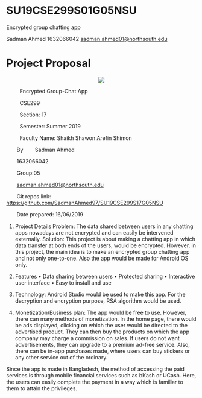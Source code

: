 # SU19CSE299S01G05NSU
Encrypted group chatting app

Sadman Ahmed 
1632066042
sadman.ahmed01@northsouth.edu

 # Project Proposal
<div style="display: flex; justify-content: center;">
  <img src="http://old.unb.com.bd/media/imgAll/August2017/BG/NSU-Logo-201709100837.JPG"/>
</div>


&nbsp;&nbsp;&nbsp;&nbsp;&nbsp;&nbsp;&nbsp;&nbsp; Encrypted Group-Chat App

&nbsp;&nbsp;&nbsp;&nbsp;&nbsp;&nbsp;&nbsp;&nbsp; CSE299

&nbsp;&nbsp;&nbsp;&nbsp;&nbsp;&nbsp;&nbsp;&nbsp; Section: 17

&nbsp;&nbsp;&nbsp;&nbsp;&nbsp;&nbsp;&nbsp;&nbsp; Semester: Summer 2019

&nbsp;&nbsp;&nbsp;&nbsp;&nbsp;&nbsp;&nbsp;&nbsp; Faculty Name: Shaikh Shawon Arefin Shimon


&nbsp;&nbsp;&nbsp;&nbsp;&nbsp;&nbsp; By
&nbsp;&nbsp;&nbsp;&nbsp;&nbsp;&nbsp; Sadman Ahmed

&nbsp;&nbsp;&nbsp;&nbsp;&nbsp;&nbsp; 1632066042 

&nbsp;&nbsp;&nbsp;&nbsp;&nbsp;&nbsp; Group:05

&nbsp;&nbsp;&nbsp;&nbsp;&nbsp;&nbsp; sadman.ahmed01@northsouth.edu

&nbsp;&nbsp;&nbsp;&nbsp;&nbsp;&nbsp; Git repos link: https://github.com/SadmanAhmed97/SU19CSE299S17G05NSU

&nbsp;&nbsp;&nbsp;&nbsp;&nbsp;&nbsp; Date prepared: 16/06/2019



1.	Project Details
Problem: The data shared between users in any chatting apps nowadays are not encrypted and can easily be intervened externally.
Solution: This project is about making a chatting app in which data transfer at both ends of the users, would be encrypted. However, in this project, the main idea is to make an encrypted group chatting app and not only one-to-one. Also the app would be made for Android OS only. 

2.	Features
•	Data sharing between users 
•	Protected sharing
•	Interactive user interface
•	Easy to install and use

3.	Technology: Android Studio would be used to make this app. For the decryption and encryption purpose, RSA algorithm would be used.

4.	Monetization/Business plan: The app would be free to use. However, there can many methods of monetization. In the home page, there would be ads displayed, clicking on which the user would be directed to the advertised product. They can then buy the products on which the app company may charge a commission on sales. If users do not want advertisements, they can upgrade to a premium ad-free service. Also, there can be in-app purchases made, where users can buy stickers or any other service out of the ordinary.

Since the app is made in Bangladesh, the method of accessing the paid services is through mobile financial services such as bKash or UCash. Here, the users can easily complete the payment in a way which is familiar to them to attain the privileges.
